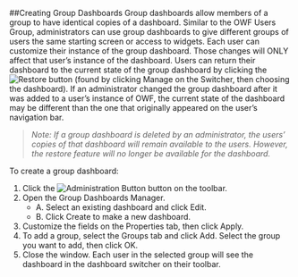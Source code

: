 ##Creating Group Dashboards
Group dashboards allow members of a group to have identical copies of a dashboard. Similar to the OWF Users Group, administrators can use group dashboards to give different groups of users the same starting screen or access to widgets. Each user can customize their instance of the group dashboard. Those changes will ONLY affect that user’s instance of the dashboard. Users can return their dashboard to the current state of the group dashboard by clicking the ![Restore](https://github.com/ozoneplatform/owf/wiki/OWFImages/OWF7/Restore_icon.png) button (found by clicking Manage on the Switcher, then choosing the dashboard). If an administrator changed the group dashboard after it was added to a user’s instance of OWF, the current state of the dashboard may be different than the one that originally appeared on the user’s navigation bar.
> _Note: If a group dashboard is deleted by an administrator, the users’ copies of that dashboard will remain available to the users. However, the restore feature will no longer be available for the dashboard._ 

To create a group dashboard:

1.	Click the ![Administration Button](https://github.com/ozoneplatform/owf/wiki/OWFImages/OWF7/administration_button.png) button on the toolbar.
2.	Open the Group Dashboards Manager.
    * A.	Select an existing dashboard and click Edit.
    * B.	Click Create to make a new dashboard.
3.	Customize the fields on the Properties tab, then click Apply.
4.	To add a group, select the Groups tab and click Add. Select the group you want to add, then click OK.
5.	Close the window. Each user in the selected group will see the dashboard in the dashboard switcher on their toolbar.